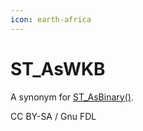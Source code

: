 ```yaml
---
icon: earth-africa
---
```


# ST\_AsWKB

A synonym for [ST\_AsBinary()](st_asbinary.md).

CC BY-SA / Gnu FDL
